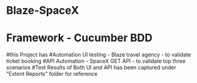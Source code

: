# Blaze-SpaceX
# Framework - Cucumber BDD 
#this Project has 
#Automation UI testing - Blaze travel agency - to validate ticket booking
#API Automation - SpaceX GET API - to validate top three scenarios
#Test Results of Both UI and API has been captured under "Extent Reports" folder for reference
